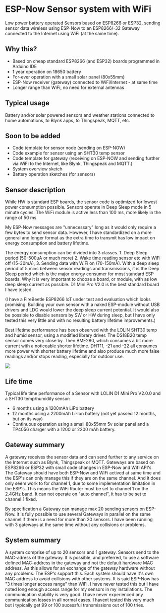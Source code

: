 # ESP-Now Sensor system with WiFi
Low power battery operated Sensors based on ESP8266 or ESP32, sending sensor data wireless using ESP-Now to an ESP8266/-32 Gateway connected to the Internet using WiFi (at the same time).

## Why this?
- Based on cheap standard ESP8266 (and ESP32) boards programmed in Arduino IDE
- 1 year operation on 18650 battery
- For-ever operation with a small solar panel (80x55mm)
- ESP-Now receiver (gateway) connected to WiFi/Internet - at same time
- Longer range than WiFi, no need for external antennas

## Typical usage 
Battery and/or solar powered sensors and weather stations connected to home automations, to Blynk apps, to Thingspeak, MQTT, etc.

## Soon to be added
- Code template for sensor node (sending on ESP-NOW)
- Code example for sensor using an SHT30 temp sensor
- Code template for gateway (receiving on ESP-NOW and sending further via WiFi to the Internet, like Blynk, Thingspeak and MQTT.)
- System overview sketch
- Battery operation sketches (for sensors)

## Sensor description

While HW is standard ESP boards, the sensor code is optimized for lowest power consumption possible. Sensors operate in Deep Sleep mode in 5 minute cycles. The WiFi module is active less than 100 ms, more likely in the range of 50 ms.

My ESP-Now messages are "unnecessary" long as it would only require a few bytes to send sensor data. However, I have standardized on a more general and longer format as the extra time to transmit has low impact on energy consumption and battery lifetime.

The energy consumption can be divided into 3 classes. 1. Deep Sleep period (50-500uA or much more) 2. Wake time reading sensor etc with WiFi off (15-30mA), 3. Sending data with WiFi on (70-150mA). With a deep sleep period of 5 mins between sensor readings and transmissions, it is the Deep Sleep period which is the major energy consumer for most standard ESP boards. Why it is very important to choose a board, or module, with as low deep sleep current as possible. D1 Mini Pro V2.0 is the best standard board I have tested. 

(I have a FireBeetle ESP8266 IoT under test and evaluation which looks promising. Building your own sensor with a naked ESP-module without USB drivers and LDO would lower the deep sleep current potential. It would also be possible to disable sensors by SW or HW during sleep, but I have only tested this very little and with no resulting battery lifetime improvements.)

Best lifetime performance has been observed with the LOLIN SHT30 temp and humid sensor, using a modified library driver. The DS18B20 temp sensor comes very close by. Then BME280, which consumes a bit more current with a noticeable shorter lifetime. DHT11, -21 and -22 all consumes more power with shorter battery lifetime and also produce much more false readings and/or stops reading, especially for outdoor use.

![](https://github.com/jonasbystrom/ESP-Now-Sensor-system-with-WiFi/blob/main/img/esp-now-temp-sensor-with-solar-panel.png)


## Life time

Typical life time performance of a Sensor with LOLIN D1 Mini Pro V2.0.0 and a SHT30 temp/humidity sensor:
- 6 months using a 1200mAh LiPo battery
- 12 months using a 2200mAh Li-Ion battery (not yet passed 12 months, but on its way)
- Continuous operation using a small 80x55mm 5v solar panel and a TP4056 charger with a 1200 or 2200 mAh battery.

## Gateway summary

A gateway receives the sensor data and can send further to any service on the Internet such as Blynk, Thingspeak or MQTT. Gateways are based on ESP8266 or ESP32 with small code changes in ESP-Now and WifI API's. The Gateway should have both ESP-Now and WiFi actived at same time and the ESP's can only manage this if they are on the same channel. And it does only seem work to for channel 1, due to some implementation limitation in the ESP's. This means the WiFi Router must be set to channel 1 on the 2.4GHz band. It can not operate on "auto channel", it has to be set to channel 1 fixed.

By specification a Gateway can manage max 20 sending sensors on ESP-Now. It is fully possible to use several Gateways in parallel on the same channel if there is a need for more than 20 sensors. I have been running with 3 gateways at the same time without any collisions or problems.

## System summary

A system comprise of up to 20 sensors and 1 gateway. Sensors send to the MAC-adress of the gateway. It is possible, and preferred, to use a software defined MAC-address in the gateway and not the default hardware MAC address. As this allows for an exchange of the gateway hardware without any problems. The ESP's support this.
Each system should have it's own MAC address to avoid collisions with other systems.
It is said ESP-Now has "3 times longer access range" than WiFi. I have never tested this but I have noted long enough access range for my sensors in my installations. The communication stability is very good. I have never experienced any communication losses in all normal cases. I havent tested this very much but i typically get 99 or 100 sucessful transmissions out of 100 tries.  
